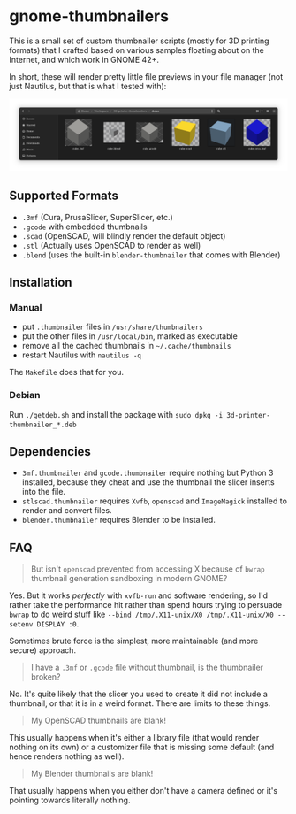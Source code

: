 # gnome-thumbnailers

This is a small set of custom thumbnailer scripts (mostly for 3D printing formats) that I crafted based on various samples floating about on the Internet, and which work in GNOME 42+.

In short, these will render pretty little file previews in your file manager (not just Nautilus, but that is what I tested with):

![](demo/demo.png)

## Supported Formats

* `.3mf` (Cura, PrusaSlicer, SuperSlicer, etc.)
* `.gcode` with embedded thumbnails
* `.scad` (OpenSCAD, will blindly render the default object)
* `.stl` (Actually uses OpenSCAD to render as well)
* `.blend` (uses the built-in `blender-thumbnailer` that comes with Blender)

## Installation

### Manual

* put `.thumbnailer` files in `/usr/share/thumbnailers`
* put the other files in `/usr/local/bin`, marked as executable
* remove all the cached thumbnails in `~/.cache/thumbnails`
* restart Nautilus with `nautilus -q`

The `Makefile` does that for you.

### Debian

Run `./getdeb.sh` and install the package with `sudo dpkg -i 3d-printer-thumbnailer_*.deb`

## Dependencies

* `3mf.thumbnailer` and `gcode.thumbnailer` require nothing but Python 3 installed, because they cheat and use the thumbnail the slicer inserts into the file.
* `stlscad.thumbnailer` requires `Xvfb`, `openscad` and `ImageMagick` installed to render and convert files.
* `blender.thumbnailer` requires Blender to be installed.

## FAQ

> But isn't `openscad` prevented from accessing X because of `bwrap` thumbnail generation sandboxing in modern GNOME?

Yes. But it works _perfectly_ with `xvfb-run` and software rendering, so I'd rather take the performance hit rather than spend hours trying to persuade `bwrap` to do weird stuff like `--bind /tmp/.X11-unix/X0 /tmp/.X11-unix/X0 --setenv DISPLAY :0`. 

Sometimes brute force is the simplest, more maintainable (and more secure) approach.

> I have a `.3mf` or `.gcode` file without thumbnail, is the thumbnailer broken?

No. It's quite likely that the slicer you used to create it did not include a thumbnail, or that it is in a weird format. There are limits to these things.

> My OpenSCAD thumbnails are blank!

This usually happens when it's either a library file (that would render nothing on its own) or a customizer file that is missing some default (and hence renders nothing as well).

> My Blender thumbnails are blank!

That usually happens when you either don't have a camera defined or it's pointing towards literally nothing.
